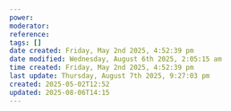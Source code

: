 ```yaml
---
power: 
moderator: 
reference: 
tags: []
date created: Friday, May 2nd 2025, 4:52:39 pm
date modified: Wednesday, August 6th 2025, 2:05:15 am
time created: Friday, May 2nd 2025, 4:52:39 pm
last update: Thursday, August 7th 2025, 9:27:03 pm
created: 2025-05-02T12:52
updated: 2025-08-06T14:15
---
```

